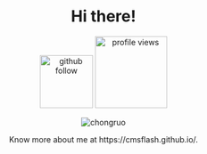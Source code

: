 
<h1 align="center">Hi there! </h1>

<p align="center"> 
  <img src="https://img.shields.io/github/followers/cmsflash?label=Followers" width="95px" alt="github follow" />
  <img src="https://komarev.com/ghpvc/?username=cmsflash" width="129px" alt="profile views" /> 
</p>


<p align="center"> <img src="https://github-readme-stats.vercel.app/api?username=cmsflash&show_icons=true&include_all_commits=true&count_private=true" alt="chongruo" /> </p>

<p align="center"> Know more about me at  https://cmsflash.github.io/. </p>
